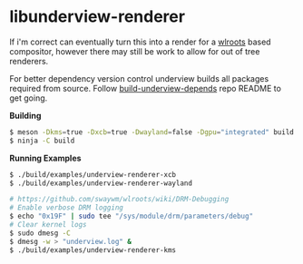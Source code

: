 # libunderview-renderer

If i'm correct can eventually turn this into a render for a [wlroots](https://gitlab.freedesktop.org/wlroots/wlroots) based
compositor, however there may still be work to allow for out of tree renderers.

For better dependency version control underview builds all packages required from source. Follow
[build-underview-depends](https://github.com/under-view/build-underview-depends) repo README to get
going.

**Building**
```sh
$ meson -Dkms=true -Dxcb=true -Dwayland=false -Dgpu="integrated" build
$ ninja -C build
```

**Running Examples**
```sh
$ ./build/examples/underview-renderer-xcb
$ ./build/examples/underview-renderer-wayland

# https://github.com/swaywm/wlroots/wiki/DRM-Debugging
# Enable verbose DRM logging
$ echo "0x19F" | sudo tee "/sys/module/drm/parameters/debug"
# Clear kernel logs
$ sudo dmesg -C
$ dmesg -w > "underview.log" &
$ ./build/examples/underview-renderer-kms
```
